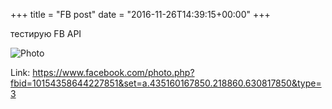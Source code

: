 +++
title = "FB post"
date = "2016-11-26T14:39:15+00:00"
+++

тестирую FB API

![Photo](https://scontent.xx.fbcdn.net/v/t1.0-0/s130x130/15219468_10154358644227851_3845058004167478958_n.jpg?oh=e2680fcf735cd749f2a49440c98c18a6&oe=595395F0)


Link: https://www.facebook.com/photo.php?fbid=10154358644227851&set=a.435160167850.218860.630817850&type=3
